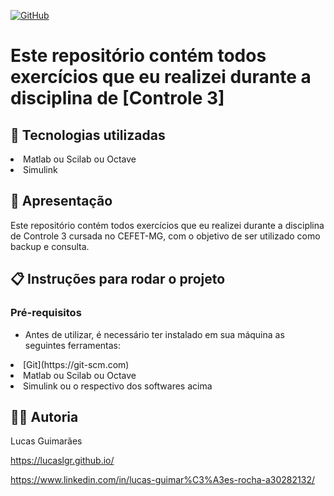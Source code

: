 <a href="./LICENSE">![GitHub](https://img.shields.io/badge/license-MIT-green)</a>

# Este repositório contém todos exercícios que eu realizei durante a disciplina de [Controle 3]

## :rocket: Tecnologias utilizadas

<li>Matlab ou Scilab ou Octave</li>
<li>Simulink</li>

## :loudspeaker: Apresentação

Este repositório contém todos exercícios que eu realizei durante a disciplina de Controle 3 cursada no CEFET-MG, com o objetivo de ser utilizado como backup e consulta.

## :clipboard: Instruções para rodar o projeto

### Pré-requisitos

- Antes de utilizar, é necessário ter instalado em sua máquina as seguintes ferramentas:

<li>[Git](https://git-scm.com)</li>
<li>Matlab ou Scilab ou Octave</li>
<li>Simulink ou o respectivo dos softwares acima</li>

## :man_technologist: Autoria

Lucas Guimarães

https://lucaslgr.github.io/

https://www.linkedin.com/in/lucas-guimar%C3%A3es-rocha-a30282132/